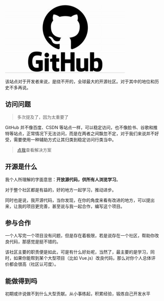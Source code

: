 
![](./images/4.png)

该站点对于开发者来说，是绕不开的，全球最大的开源社区。对于其中的地位和历史不多再说。

## 访问问题

> 多次提及了，因为太重要了

GitHub 并不像百度、CSDN 等站点一样，可以稳定访问，也不像脸书、谷歌和推特等站点，正常情况下无法访问，而是在两者之间飘忽不定，对于我们来说并不好受，需要使用一种辅助方式让其归类到稳定访问行类当中。

> [点我](../资源站点/GitHub%20访问.md)查看解决方案

## 开源是什么

我个人所理解的字面意思：**开放源代码，供所有人浏览学习**。

对于整个社区都是有益的，好的地方一起学习，推动进步。

同时也是说，我开源代码，当你发现，在你的角度来看有改进的地方，可以提出来，让我的项目更完善，甚至说与我一起合作，编写这个项目。

## 参与合作

一个人写完一个项目没有问题，但是存在着极限，若是说存在一个社区，帮助你改良代码，那感觉是挺不错的。

该社区主要的职责便是如此，可是有什么好处呢，当然了，最主要的是学习，同时，如果你能帮到某个大型项目（比如 Vue.js）改良代码，那么对你个人总体评价都会很高（社区认可度）。

## 能做得到吗

初期或许说做不到什么大型贡献。从小事练起，积累经验，锻炼自己开发水平